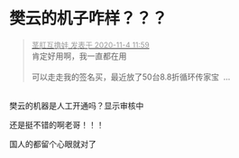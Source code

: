# 樊云的机子咋样？？？


<div class="quote"><blockquote><font size="2"><a href="https://www.hostloc.com/forum.php?mod=redirect&amp;goto=findpost&amp;pid=9400742&amp;ptid=762253" target="_blank"><font color="#999999">茎肛互撸娃 发表于 2020-11-4 11:59</font></a></font><br />
肯定好用啊，我一直都在用<br />
<br />
可以走走我的签名买，最近放了50台8.8折循环传家宝&nbsp;&nbsp;...</blockquote></div><br />
樊云的机器是人工开通吗？显示审核中

还是挺不错的啊老哥！！！

国人的都留个心眼就对了
